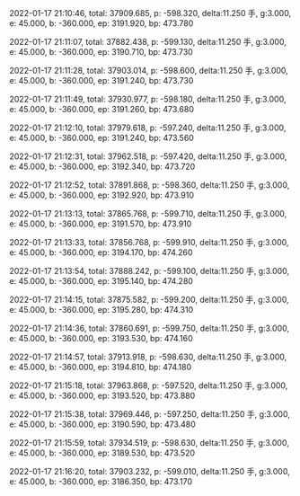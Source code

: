 2022-01-17 21:10:46, total: 37909.685, p: -598.320, delta:11.250 手, g:3.000, e: 45.000, b: -360.000, ep: 3191.920, bp: 473.780

2022-01-17 21:11:07, total: 37882.438, p: -599.130, delta:11.250 手, g:3.000, e: 45.000, b: -360.000, ep: 3190.710, bp: 473.730

2022-01-17 21:11:28, total: 37903.014, p: -598.600, delta:11.250 手, g:3.000, e: 45.000, b: -360.000, ep: 3191.240, bp: 473.730

2022-01-17 21:11:49, total: 37930.977, p: -598.180, delta:11.250 手, g:3.000, e: 45.000, b: -360.000, ep: 3191.260, bp: 473.680

2022-01-17 21:12:10, total: 37979.618, p: -597.240, delta:11.250 手, g:3.000, e: 45.000, b: -360.000, ep: 3191.240, bp: 473.560

2022-01-17 21:12:31, total: 37962.518, p: -597.420, delta:11.250 手, g:3.000, e: 45.000, b: -360.000, ep: 3192.340, bp: 473.720

2022-01-17 21:12:52, total: 37891.868, p: -598.360, delta:11.250 手, g:3.000, e: 45.000, b: -360.000, ep: 3192.920, bp: 473.910

2022-01-17 21:13:13, total: 37865.768, p: -599.710, delta:11.250 手, g:3.000, e: 45.000, b: -360.000, ep: 3191.570, bp: 473.910

2022-01-17 21:13:33, total: 37856.768, p: -599.910, delta:11.250 手, g:3.000, e: 45.000, b: -360.000, ep: 3194.170, bp: 474.260

2022-01-17 21:13:54, total: 37888.242, p: -599.100, delta:11.250 手, g:3.000, e: 45.000, b: -360.000, ep: 3195.140, bp: 474.280

2022-01-17 21:14:15, total: 37875.582, p: -599.200, delta:11.250 手, g:3.000, e: 45.000, b: -360.000, ep: 3195.280, bp: 474.310

2022-01-17 21:14:36, total: 37860.691, p: -599.750, delta:11.250 手, g:3.000, e: 45.000, b: -360.000, ep: 3193.530, bp: 474.160

2022-01-17 21:14:57, total: 37913.918, p: -598.630, delta:11.250 手, g:3.000, e: 45.000, b: -360.000, ep: 3194.810, bp: 474.180

2022-01-17 21:15:18, total: 37963.868, p: -597.520, delta:11.250 手, g:3.000, e: 45.000, b: -360.000, ep: 3193.520, bp: 473.880

2022-01-17 21:15:38, total: 37969.446, p: -597.250, delta:11.250 手, g:3.000, e: 45.000, b: -360.000, ep: 3190.590, bp: 473.480

2022-01-17 21:15:59, total: 37934.519, p: -598.630, delta:11.250 手, g:3.000, e: 45.000, b: -360.000, ep: 3189.530, bp: 473.520

2022-01-17 21:16:20, total: 37903.232, p: -599.010, delta:11.250 手, g:3.000, e: 45.000, b: -360.000, ep: 3186.350, bp: 473.170